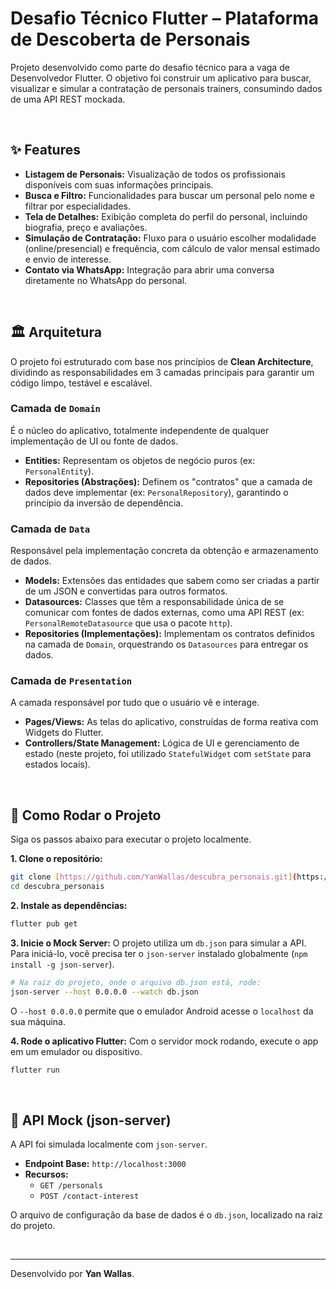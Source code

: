 # Desafio Técnico Flutter – Plataforma de Descoberta de Personais

Projeto desenvolvido como parte do desafio técnico para a vaga de Desenvolvedor Flutter. O objetivo foi construir um aplicativo para buscar, visualizar e simular a contratação de personais trainers, consumindo dados de uma API REST mockada.

<br>

## ✨ Features

-   **Listagem de Personais:** Visualização de todos os profissionais disponíveis com suas informações principais.
-   **Busca e Filtro:** Funcionalidades para buscar um personal pelo nome e filtrar por especialidades.
-   **Tela de Detalhes:** Exibição completa do perfil do personal, incluindo biografia, preço e avaliações.
-   **Simulação de Contratação:** Fluxo para o usuário escolher modalidade (online/presencial) e frequência, com cálculo de valor mensal estimado e envio de interesse.
-   **Contato via WhatsApp:** Integração para abrir uma conversa diretamente no WhatsApp do personal.

<br>

## 🏛️ Arquitetura

O projeto foi estruturado com base nos princípios de **Clean Architecture**, dividindo as responsabilidades em 3 camadas principais para garantir um código limpo, testável e escalável.

### Camada de `Domain`
É o núcleo do aplicativo, totalmente independente de qualquer implementação de UI ou fonte de dados.
-   **Entities:** Representam os objetos de negócio puros (ex: `PersonalEntity`).
-   **Repositories (Abstrações):** Definem os "contratos" que a camada de dados deve implementar (ex: `PersonalRepository`), garantindo o princípio da inversão de dependência.

### Camada de `Data`
Responsável pela implementação concreta da obtenção e armazenamento de dados.
-   **Models:** Extensões das entidades que sabem como ser criadas a partir de um JSON e convertidas para outros formatos.
-   **Datasources:** Classes que têm a responsabilidade única de se comunicar com fontes de dados externas, como uma API REST (ex: `PersonalRemoteDatasource` que usa o pacote `http`).
-   **Repositories (Implementações):** Implementam os contratos definidos na camada de `Domain`, orquestrando os `Datasources` para entregar os dados.

### Camada de `Presentation`
A camada responsável por tudo que o usuário vê e interage.
-   **Pages/Views:** As telas do aplicativo, construídas de forma reativa com Widgets do Flutter.
-   **Controllers/State Management:** Lógica de UI e gerenciamento de estado (neste projeto, foi utilizado `StatefulWidget` com `setState` para estados locais).

<br>

## 🚀 Como Rodar o Projeto

Siga os passos abaixo para executar o projeto localmente.

**1. Clone o repositório:**
```bash
git clone [https://github.com/YanWallas/descubra_personais.git](https://github.com/YanWallas/descubra_personais.git)
cd descubra_personais
```

**2. Instale as dependências:**
```bash
flutter pub get
```

**3. Inicie o Mock Server:**
O projeto utiliza um `db.json` para simular a API. Para iniciá-lo, você precisa ter o `json-server` instalado globalmente (`npm install -g json-server`).

```bash
# Na raiz do projeto, onde o arquivo db.json está, rode:
json-server --host 0.0.0.0 --watch db.json
```
O `--host 0.0.0.0` permite que o emulador Android acesse o `localhost` da sua máquina.

**4. Rode o aplicativo Flutter:**
Com o servidor mock rodando, execute o app em um emulador ou dispositivo.
```bash
flutter run
```

<br>

## 🔌 API Mock (json-server)

A API foi simulada localmente com `json-server`.

-   **Endpoint Base:** `http://localhost:3000`
-   **Recursos:**
    -   `GET /personals`
    -   `POST /contact-interest`

O arquivo de configuração da base de dados é o `db.json`, localizado na raiz do projeto.

<br>

---

Desenvolvido por **Yan Wallas**.
